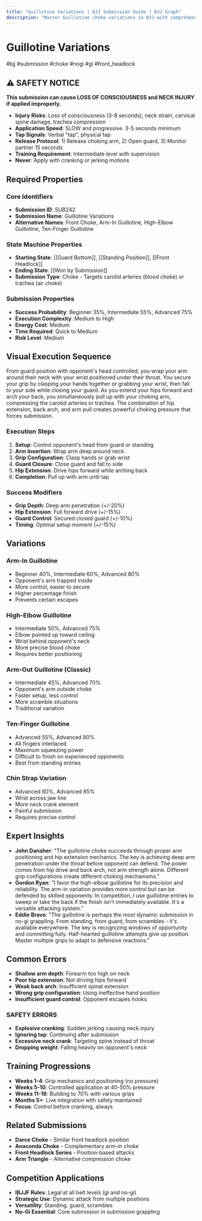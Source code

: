 ```yaml
---
title: "Guillotine Variations | BJJ Submission Guide | BJJ Graph"
description: "Master Guillotine choke variations in BJJ with comprehensive safety protocols. Learn multiple grips and setups. Beginner 35%, Intermediate 55%, Advanced 75%."
---
```


# Guillotine Variations
#bjj #submission #choke #nogi #gi #front_headlock

## ⚠️ SAFETY NOTICE

**This submission can cause LOSS OF CONSCIOUSNESS and NECK INJURY if applied improperly.**

- **Injury Risks**: Loss of consciousness (3-8 seconds), neck strain, cervical spine damage, trachea compression
- **Application Speed**: SLOW and progressive. 3-5 seconds minimum
- **Tap Signals**: Verbal "tap", physical tap
- **Release Protocol**: 1) Release choking arm, 2) Open guard, 3) Monitor partner 15 seconds
- **Training Requirement**: Intermediate level with supervision
- **Never**: Apply with cranking or jerking motions

## Required Properties

### Core Identifiers
- **Submission ID**: SUB242
- **Submission Name**: Guillotine Variations
- **Alternative Names**: Front Choke, Arm-In Guillotine, High-Elbow Guillotine, Ten-Finger Guillotine

### State Machine Properties
- **Starting State**: [[Guard Bottom]], [[Standing Position]], [[Front Headlock]]
- **Ending State**: [[Won by Submission]]
- **Submission Type**: Choke - Targets carotid arteries (blood choke) or trachea (air choke)

### Submission Properties
- **Success Probability**: Beginner 35%, Intermediate 55%, Advanced 75%
- **Execution Complexity**: Medium to High
- **Energy Cost**: Medium
- **Time Required**: Quick to Medium
- **Risk Level**: Medium

## Visual Execution Sequence

From guard position with opponent's head controlled, you wrap your arm around their neck with your wrist positioned under their throat. You secure your grip by clasping your hands together or grabbing your wrist, then fall to your side while closing your guard. As you extend your hips forward and arch your back, you simultaneously pull up with your choking arm, compressing the carotid arteries or trachea. The combination of hip extension, back arch, and arm pull creates powerful choking pressure that forces submission.

### Execution Steps
1. **Setup**: Control opponent's head from guard or standing
2. **Arm Insertion**: Wrap arm deep around neck
3. **Grip Configuration**: Clasp hands or grab wrist
4. **Guard Closure**: Close guard and fall to side
5. **Hip Extension**: Drive hips forward while arching back
6. **Completion**: Pull up with arm until tap

### Success Modifiers
- **Grip Depth**: Deep arm penetration (+/-20%)
- **Hip Extension**: Full forward drive (+/-15%)
- **Guard Control**: Secured closed guard (+/-10%)
- **Timing**: Optimal setup moment (+/-15%)

## Variations

### Arm-In Guillotine
- Beginner 40%, Intermediate 60%, Advanced 80%
- Opponent's arm trapped inside
- More control, easier to secure
- Higher percentage finish
- Prevents certain escapes

### High-Elbow Guillotine
- Intermediate 50%, Advanced 75%
- Elbow pointed up toward ceiling
- Wrist behind opponent's neck
- More precise blood choke
- Requires better positioning

### Arm-Out Guillotine (Classic)
- Intermediate 45%, Advanced 70%
- Opponent's arm outside choke
- Faster setup, less control
- More scramble situations
- Traditional variation

### Ten-Finger Guillotine
- Advanced 55%, Advanced 80%
- All fingers interlaced
- Maximum squeezing power
- Difficult to finish on experienced opponents
- Best from standing entries

### Chin Strap Variation
- Advanced 60%, Advanced 85%
- Wrist across jaw line
- More neck crank element
- Painful submission
- Requires precise control

## Expert Insights
- **John Danaher**: "The guillotine choke succeeds through proper arm positioning and hip extension mechanics. The key is achieving deep arm penetration under the throat before opponent can defend. The power comes from hip drive and back arch, not arm strength alone. Different grip configurations create different choking mechanisms."
- **Gordon Ryan**: "I favor the high-elbow guillotine for its precision and reliability. The arm-in variation provides more control but can be defended by skilled opponents. In competition, I use guillotine entries to sweep or take the back if the finish isn't immediately available. It's a versatile attacking system."
- **Eddie Bravo**: "The guillotine is perhaps the most dynamic submission in no-gi grappling. From standing, from guard, from scrambles - it's available everywhere. The key is recognizing windows of opportunity and committing fully. Half-hearted guillotine attempts give up position. Master multiple grips to adapt to defensive reactions."

## Common Errors
- **Shallow arm depth**: Forearm too high on neck
- **Poor hip extension**: Not driving hips forward
- **Weak back arch**: Insufficient spinal extension
- **Wrong grip configuration**: Using ineffective hand position
- **Insufficient guard control**: Opponent escapes hooks

### SAFETY ERRORS
- **Explosive cranking**: Sudden jerking causing neck injury
- **Ignoring tap**: Continuing after submission
- **Excessive neck crank**: Targeting spine instead of throat
- **Dropping weight**: Falling heavily on opponent's neck

## Training Progressions
- **Weeks 1-4**: Grip mechanics and positioning (no pressure)
- **Weeks 5-10**: Controlled application at 40-50% pressure
- **Weeks 11-16**: Building to 70% with various grips
- **Months 5+**: Live integration with safety maintained
- **Focus**: Control before cranking, always

## Related Submissions
- **Darce Choke** - Similar front headlock position
- **Anaconda Choke** - Complementary arm-in choke
- **Front Headlock Series** - Position-based attacks
- **Arm Triangle** - Alternative compression choke

## Competition Applications
- **IBJJF Rules**: Legal at all belt levels (gi and no-gi)
- **Strategic Use**: Dynamic attack from multiple positions
- **Versatility**: Standing, guard, scrambles
- **No-Gi Essential**: Core submission in submission grappling
